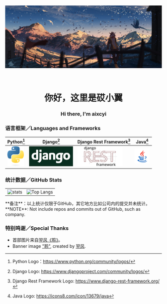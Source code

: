 ![head](./img/head.jpg)

<div align="center">
    <h1 style="padding-top: 32px">你好，这里是砹小翼</h1>
    <h3>Hi there, I'm aixcyi</h3>
</div>


### 语言框架／Languages and Frameworks

| Python[^1]                                                   | Django[^2]                                                   | Django Rest Framework[^3]                                    | Java[^4]                          |
| ------------------------------------------------------------ | ------------------------------------------------------------ | ------------------------------------------------------------ | --------------------------------- |
| <img src="./img/python-logo.png" alt="Python Logo" style="height:64px" /> | <img src="./img/django-logo.png" alt="Django Logo" style="height:64px" /> | <img src="./img/django-rest-framework-logo.png" alt="Django Rest Framework Logo" style="height:64px;" /> | ![Java Logo](./img/java-logo.png) |

[^1]: Python Logo：https://www.python.org/community/logos/
[^2]: Django Logo: https://www.djangoproject.com/community/logos/
[^3]: Django Rest Framework Logo: https://www.django-rest-framework.org/
[^4]: Java Logo: https://icons8.com/icon/13679/java

### 统计数据／GitHub Stats

<table>
    <tr>
        <td>
            <img src="https://github-readme-stats.vercel.app/api?username=aixcyi&theme=github_dark&count_private=true&show_icons=true&hide_border=true" alt="stats" />
        </td>
        <td>
            <img src="https://github-readme-stats.vercel.app/api/top-langs/?username=aixcyi&theme=github_dark&hide_border=true" alt="Top Langs" />
        </td>
    </tr>
</table>
**备注**：以上统计仅限于GitHub，其它地方比如公司内的提交并未统计。  
**NOTE**: Not include repos and commits out of GitHub, such as company.

### 特别鸣谢／Special Thanks

- 首部图片来自[翌风](https://www.pixiv.net/users/23694308)[《聆》](https://www.pixiv.net/artworks/78192650)。
- Banner image ["聆"](https://www.pixiv.net/artworks/78192650), created by [翌风](https://www.pixiv.net/users/23694308).

